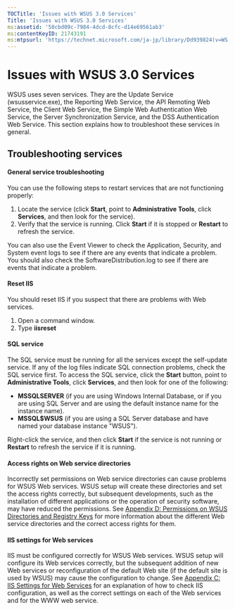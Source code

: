 ```yaml
---
TOCTitle: 'Issues with WSUS 3.0 Services'
Title: 'Issues with WSUS 3.0 Services'
ms:assetid: '50cbd09c-7984-4dcd-8cfc-d14e69561ab3'
ms:contentKeyID: 21743191
ms:mtpsurl: 'https://technet.microsoft.com/ja-jp/library/Dd939824(v=WS.10)'
---
```


Issues with WSUS 3.0 Services
=============================

WSUS uses seven services. They are the Update Service (wsusservice.exe), the Reporting Web Service, the API Remoting Web Service, the Client Web Service, the Simple Web Authentication Web Service, the Server Synchronization Service, and the DSS Authentication Web Service. This section explains how to troubleshoot these services in general.

Troubleshooting services
------------------------

#### General service troubleshooting

You can use the following steps to restart services that are not functioning properly:

1.  Locate the service (click **Start**, point to **Administrative Tools**, click **Services**, and then look for the service).
2.  Verify that the service is running. Click **Start** if it is stopped or **Restart** to refresh the service.

You can also use the Event Viewer to check the Application, Security, and System event logs to see if there are any events that indicate a problem. You should also check the SoftwareDistribution.log to see if there are events that indicate a problem.

#### Reset IIS

You should reset IIS if you suspect that there are problems with Web services.

1.  Open a command window.
2.  Type **iisreset**

#### SQL service

The SQL service must be running for all the services except the self-update service. If any of the log files indicate SQL connection problems, check the SQL service first. To access the SQL service, click the **Start** button, point to **Administrative Tools**, click **Services**, and then look for one of the following:

-   **MSSQLSERVER** (if you are using Windows Internal Database, or if you are using SQL Server and are using the default instance name for the instance name).
-   **MSSQL$WSUS** (if you are using a SQL Server database and have named your database instance "WSUS").

Right-click the service, and then click **Start** if the service is not running or **Restart** to refresh the service if it is running.

#### Access rights on Web service directories

Incorrectly set permissions on Web service directories can cause problems for WSUS Web services. WSUS setup will create these directories and set the access rights correctly, but subsequent developments, such as the installation of different applications or the operation of security software, may have reduced the permissions. See [Appendix D: Permissions on WSUS Directories and Registry Keys](https://technet.microsoft.com/0eeba30a-390a-4891-8c73-71605c4152f4) for more information about the different Web service directories and the correct access rights for them.

#### IIS settings for Web services

IIS must be configured correctly for WSUS Web services. WSUS setup will configure its Web services correctly, but the subsequent addition of new Web services or reconfiguration of the default Web site (if the default site is used by WSUS) may cause the configuration to change. See [Appendix C: IIS Settings for Web Services](https://technet.microsoft.com/b940c212-f4c4-493f-906a-29bcdc7c9186) for an explanation of how to check IIS configuration, as well as the correct settings on each of the Web services and for the WWW web service.

